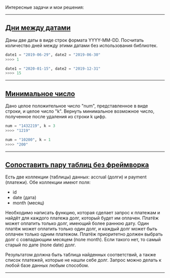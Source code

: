 Интересные задачи и мои решения:
____

## [Дни между датами](https://github.com/4kolesov/interesting_tasks/blob/main/days_between_dates.py)
Даны две даты в виде строк формата YYYY-MM-DD. Посчитать количество дней между этими датами без использования библиотек.

```python
date1 = "2019-06-29", date2 = "2019-06-30"
>>>> 1

date1 = "2020-01-15", date2 = "2019-12-31"
>>>> 15
```
____
## [Минимальное число](https://github.com/4kolesov/interesting_tasks/blob/main/min_number.py)

Дано целое положительное число "num", представленное в виде строки, и целое число "k". Вернуть минимальное возможное число, полученное после удаления из строки k цифр.

```python
num = "1432219", k = 3
>>>> "1219"

num = "10200", k = 1
>>>> "200"
```
____


## [Сопоставить пару таблиц без фреймворка](https://github.com/4kolesov/interesting_tasks/blob/main/accurals_vs_payments.py)
Есть две коллекции (таблицы) данных: accrual (долги) и payment (платежи). Обе коллекции имеют поля:
- id
- date (дата)
- month (месяц)

Необходимо написать функцию, которая сделает запрос к платежам и найдёт для каждого платежа долг, который будет им оплачен. Платёж может оплатить только долг, имеющий более раннюю дату. Один платёж может оплатить только один долг, и каждый долг может быть оплачен только одним платежом. Платёж приоритетно должен выбрать долг с совпадающим месяцем (поле month). Если такого нет, то самый
старый по дате (поле date) долг.

Результатом должна быть таблица найденных соответствий, а также список платежей,
которые не нашли себе долг. Запрос можно делать к любой базе данных любым способом.
____
